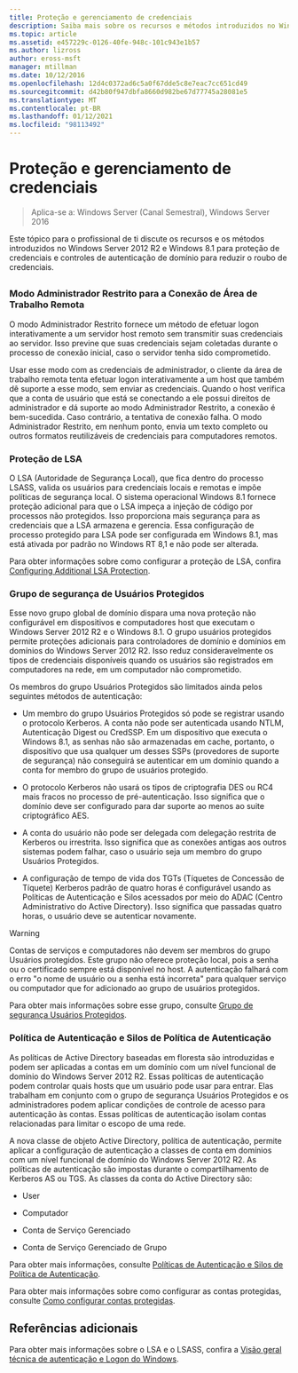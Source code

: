 ```yaml
---
title: Proteção e gerenciamento de credenciais
description: Saiba mais sobre os recursos e métodos introduzidos no Windows Server 2012 R2 e Windows 8.1 para proteção de credenciais e controles de autenticação de domínio para reduzir o roubo de credenciais.
ms.topic: article
ms.assetid: e457229c-0126-40fe-948c-101c943e1b57
ms.author: lizross
author: eross-msft
manager: mtillman
ms.date: 10/12/2016
ms.openlocfilehash: 12d4c0372ad6c5a0f67dde5c8e7eac7cc651cd49
ms.sourcegitcommit: d42b80f947dbfa8660d982be67d77745a28081e5
ms.translationtype: MT
ms.contentlocale: pt-BR
ms.lasthandoff: 01/12/2021
ms.locfileid: "98113492"
---
```

# <a name="credentials-protection-and-management"></a>Proteção e gerenciamento de credenciais

>Aplica-se a: Windows Server (Canal Semestral), Windows Server 2016

Este tópico para o profissional de ti discute os recursos e os métodos introduzidos no Windows Server 2012 R2 e Windows 8.1 para proteção de credenciais e controles de autenticação de domínio para reduzir o roubo de credenciais.

## <a name="BKMK_CredentialsProtectionManagement"></a>
### <a name="restricted-admin-mode-for-remote-desktop-connection"></a>Modo Administrador Restrito para a Conexão de Área de Trabalho Remota
O modo Administrador Restrito fornece um método de efetuar logon interativamente a um servidor host remoto sem transmitir suas credenciais ao servidor. Isso previne que suas credenciais sejam coletadas durante o processo de conexão inicial, caso o servidor tenha sido comprometido.

Usar esse modo com as credenciais de administrador, o cliente da área de trabalho remota tenta efetuar logon interativamente a um host que também dê suporte a esse modo, sem enviar as credenciais. Quando o host verifica que a conta de usuário que está se conectando a ele possui direitos de administrador e dá suporte ao modo Administrador Restrito, a conexão é bem-sucedida. Caso contrário, a tentativa de conexão falha. O modo Administrador Restrito, em nenhum ponto, envia um texto completo ou outros formatos reutilizáveis de credenciais para computadores remotos.

### <a name="lsa-protection"></a>Proteção de LSA
O LSA (Autoridade de Segurança Local), que fica dentro do processo LSASS, valida os usuários para credenciais locais e remotas e impõe políticas de segurança local. O sistema operacional Windows 8.1 fornece proteção adicional para que o LSA impeça a injeção de código por processos não protegidos. Isso proporciona mais segurança para as credenciais que a LSA armazena e gerencia. Essa configuração de processo protegido para LSA pode ser configurada em Windows 8.1, mas está ativada por padrão no Windows RT 8,1 e não pode ser alterada.

Para obter informações sobre como configurar a proteção de LSA, confira [Configuring Additional LSA Protection](configuring-additional-lsa-protection.md).

### <a name="protected-users-security-group"></a>Grupo de segurança de Usuários Protegidos
Esse novo grupo global de domínio dispara uma nova proteção não configurável em dispositivos e computadores host que executam o Windows Server 2012 R2 e o Windows 8.1. O grupo usuários protegidos permite proteções adicionais para controladores de domínio e domínios em domínios do Windows Server 2012 R2. Isso reduz consideravelmente os tipos de credenciais disponíveis quando os usuários são registrados em computadores na rede, em um computador não comprometido.

Os membros do grupo Usuários Protegidos são limitados ainda pelos seguintes métodos de autenticação:

-   Um membro do grupo Usuários Protegidos só pode se registrar usando o protocolo Kerberos. A conta não pode ser autenticada usando NTLM, Autenticação Digest ou CredSSP. Em um dispositivo que executa o Windows 8.1, as senhas não são armazenadas em cache, portanto, o dispositivo que usa qualquer um desses SSPs (provedores de suporte de segurança) não conseguirá se autenticar em um domínio quando a conta for membro do grupo de usuários protegido.

-   O protocolo Kerberos não usará os tipos de criptografia DES ou RC4 mais fracos no processo de pré-autenticação. Isso significa que o domínio deve ser configurado para dar suporte ao menos ao suite criptográfico AES.

-   A conta do usuário não pode ser delegada com delegação restrita de Kerberos ou irrestrita. Isso significa que as conexões antigas aos outros sistemas podem falhar, caso o usuário seja um membro do grupo Usuários Protegidos.

-   A configuração de tempo de vida dos TGTs (Tíquetes de Concessão de Tíquete) Kerberos padrão de quatro horas é configurável usando as Políticas de Autenticação e Silos acessados por meio do ADAC (Centro Administrativo do Active Directory). Isso significa que passadas quatro horas, o usuário deve se autenticar novamente.

> [!WARNING]
> Contas de serviços e computadores não devem ser membros do grupo Usuários protegidos. Este grupo não oferece proteção local, pois a senha ou o certificado sempre está disponível no host. A autenticação falhará com o erro "o nome de usuário ou a senha está incorreta" para qualquer serviço ou computador que for adicionado ao grupo de usuários protegidos.

Para obter mais informações sobre esse grupo, consulte [Grupo de segurança Usuários Protegidos](protected-users-security-group.md).

### <a name="authentication-policy-and-authentication-policy-silos"></a>Política de Autenticação e Silos de Política de Autenticação
As políticas de Active Directory baseadas em floresta são introduzidas e podem ser aplicadas a contas em um domínio com um nível funcional de domínio do Windows Server 2012 R2. Essas políticas de autenticação podem controlar quais hosts que um usuário pode usar para entrar. Elas trabalham em conjunto com o grupo de segurança Usuários Protegidos e os administradores podem aplicar condições de controle de acesso para autenticação às contas. Essas políticas de autenticação isolam contas relacionadas para limitar o escopo de uma rede.

A nova classe de objeto Active Directory, política de autenticação, permite aplicar a configuração de autenticação a classes de conta em domínios com um nível funcional de domínio do Windows Server 2012 R2. As políticas de autenticação são impostas durante o compartilhamento de Kerberos AS ou TGS. As classes da conta do Active Directory são:

-   User

-   Computador

-   Conta de Serviço Gerenciado

-   Conta de Serviço Gerenciado de Grupo

Para obter mais informações, consulte [Políticas de Autenticação e Silos de Política de Autenticação](authentication-policies-and-authentication-policy-silos.md).

Para obter mais informações sobre como configurar as contas protegidas, consulte [Como configurar contas protegidas](../../identity/ad-ds/manage/how-to-configure-protected-accounts.md).

## <a name="additional-references"></a>Referências adicionais
Para obter mais informações sobre o LSA e o LSASS, confira a [Visão geral técnica de autenticação e Logon do Windows](/previous-versions/windows/it-pro/windows-server-2008-R2-and-2008/dn169029(v=ws.10)).